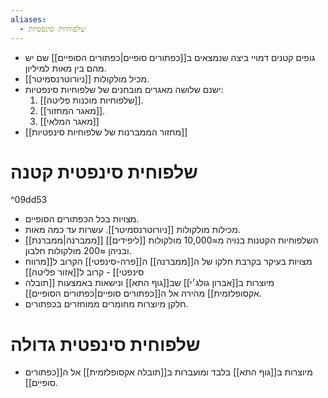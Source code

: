 ```yaml
---
aliases:
  - שלפוחיות סינפטיות
---
```


- גופים קטנים דמויי ביצה שנמצאים ב[[כפתורים סופיים|כפתורים הסופיים]] שם יש מהם בין מאות למיליון.
- מכיל מולקולות [[ניורוטרנסמיטר]].
- ישנם שלושה מאגרים מובחנים של שלפוחיות סינפטיות:
  1. [[שלפוחיות מוכנות פליטה]].
  2. [[מאגר המחזור]].
  3. [[מאגר המלאי]]
- [[מחזור הממברנות של שלפוחיות סינפטיות]]
# שלפוחית סינפטית קטנה

^09dd53

- מצויות בכל הכפתורים הסופיים.
- מכילות מולקולות [[ניורוטרנסמיטר]]. עשרות עד כמה מאות.
- [[ממברנה|ממברנת]] השלפוחיות הקטנות בנויה מ≈10,000 מולקולות [[ליפידים]] ובניהן ≈200 מולקולות חלבון.
- מצויות בעיקר בקרבת חלקו של ה[[ממברנה]] ה[[פרה-סינפטי]] הקרוב ל[[מרווח סינפטי]] - קרוב ל[[אזור פליטה]]
- מיוצרות ב[[אברון גולג׳י]] שב[[גוף התא]] ונישאות באמצעות [[תובלה אקסופלזמית]] מהירה אל ה[[כפתורים סופיים|כפתורים הסופיים]].
- חלקן מיוצרות מחומרים ממוחזרים בכפתורים.
# שלפוחית סינפטית גדולה
- מיוצרות ב[[גוף התא]] בלבד ומועברות ב[[תובלה אקסופלזמית]] אל ה[[כפתורים סופיים]].
